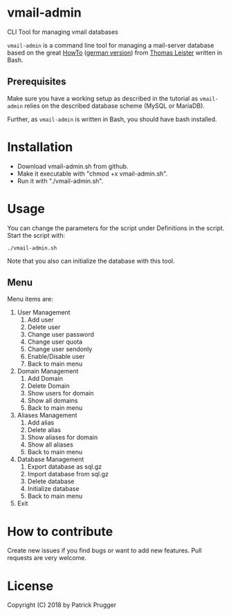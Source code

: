 # vmail-admin
CLI Tool for managing vmail databases

`vmail-admin` is a command line tool for managing a mail-server database
based on the great [HowTo](https://thomas-leister.de/en/mailserver-debian-stretch) ([german version](https://thomas-leister.de/mailserver-debian-stretch/))
from [Thomas Leister](https://thomas-leister.de) written in Bash.

## Prerequisites

Make sure you have a working setup as described in the tutorial as `vmail-admin`
relies on the described database scheme (MySQL or MariaDB).

Further, as `vmail-admin` is written in Bash, you should have bash installed.

# Installation

* Download vmail-admin.sh from github.
* Make it executable with "chmod +x vmail-admin.sh".
* Run it with "./vmail-admin.sh".

# Usage

You can change the parameters for the script under Definitions in the script.
Start the script with:
```shell
./vmail-admin.sh
```
Note that you also can initialize the database with this tool.

## Menu

Menu items are:
1. User Management
    1. Add user
    2. Delete user
    3. Change user password
    4. Change user quota
    5. Change user sendonly
    6. Enable/Disable user
    7. Back to main menu
2. Domain Management
    1. Add Domain
    2. Delete Domain
    3. Show users for domain
    4. Show all domains
    5. Back to main menu
3. Aliases Management
    1. Add alias
    2. Delete alias
    3. Show aliases for domain
    4. Show all aliases
    5. Back to main menu
4. Database Management
    1. Export database as sql.gz
    2. Import database from sql.gz
    3. Delete database
    4. Initialize database
    5. Back to main menu
5. Exit


# How to contribute

Create new issues if you find bugs or want to add new features. Pull requests are
very welcome.

# License

Copyright (C) 2018 by Patrick Prugger
